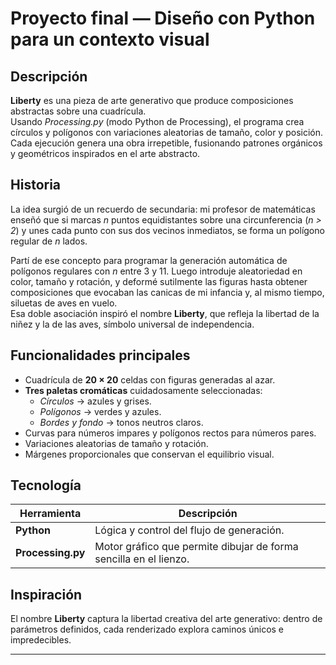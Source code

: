 # Proyecto final — **Diseño con Python para un contexto visual**

## Descripción
**Liberty** es una pieza de arte generativo que produce composiciones abstractas sobre una cuadrícula.  
Usando *Processing.py* (modo Python de Processing), el programa crea círculos y polígonos con variaciones aleatorias de tamaño, color y posición.  
Cada ejecución genera una obra irrepetible, fusionando patrones orgánicos y geométricos inspirados en el arte abstracto.

## Historia
La idea surgió de un recuerdo de secundaria: mi profesor de matemáticas enseñó que si marcas *n* puntos equidistantes sobre una circunferencia (*n > 2*) y unes cada punto con sus dos vecinos inmediatos, se forma un polígono regular de *n* lados.

Partí de ese concepto para programar la generación automática de polígonos regulares con *n* entre 3 y 11. Luego introduje aleatoriedad en color, tamaño y rotación, y deformé sutilmente las figuras hasta obtener composiciones que evocaban las canicas de mi infancia y, al mismo tiempo, siluetas de aves en vuelo.  
Esa doble asociación inspiró el nombre **Liberty**, que refleja la libertad de la niñez y la de las aves, símbolo universal de independencia.

## Funcionalidades principales
- Cuadrícula de **20 × 20** celdas con figuras generadas al azar.  
- **Tres paletas cromáticas** cuidadosamente seleccionadas:  
  - *Círculos* → azules y grises.  
  - *Polígonos* → verdes y azules.  
  - *Bordes y fondo* → tonos neutros claros.  
- Curvas para números impares y polígonos rectos para números pares.  
- Variaciones aleatorias de tamaño y rotación.  
- Márgenes proporcionales que conservan el equilibrio visual.

## Tecnología
| Herramienta | Descripción |
|-------------|-------------|
| **Python** | Lógica y control del flujo de generación. |
| **Processing.py** | Motor gráfico que permite dibujar de forma sencilla en el lienzo. |

## Inspiración
El nombre **Liberty** captura la libertad creativa del arte generativo: dentro de parámetros definidos, cada renderizado explora caminos únicos e impredecibles.

---



